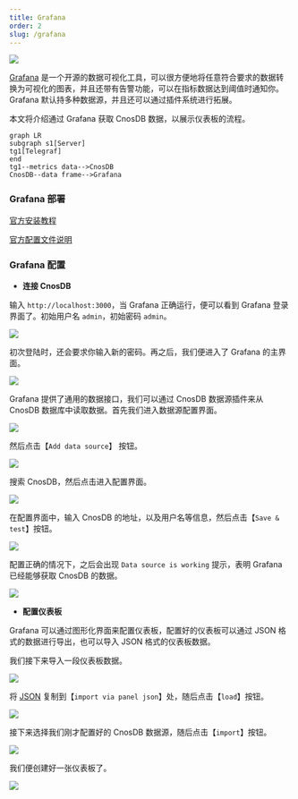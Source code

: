 ```yaml
---
title: Grafana
order: 2
slug: /grafana
---
```


![](/img/grafana_overview.webp)

[Grafana](https://github.com/grafana/grafana) 是一个开源的数据可视化工具，可以很方便地将任意符合要求的数据转换为可视化的图表，并且还带有告警功能，可以在指标数据达到阈值时通知你。Grafana 默认持多种数据源，并且还可以通过插件系统进行拓展。

本文将介绍通过 Grafana 获取 CnosDB 数据，以展示仪表板的流程。

```mermaid
graph LR
subgraph s1[Server]
tg1[Telegraf]
end
tg1--metrics data-->CnosDB
CnosDB--data frame-->Grafana
```

### Grafana 部署

[官方安装教程](https://grafana.com/docs/grafana/latest/setup-grafana/installation/)

[官方配置文件说明](https://grafana.com/docs/grafana/latest/setup-grafana/configure-grafana/)

### Grafana 配置

- **连接 CnosDB**

输入 `http://localhost:3000`，当 Grafana 正确运行，便可以看到 Grafana 登录界面了。初始用户名 `admin`，初始密码 `admin`。

![](/img/grafana_login_page.png)

初次登陆时，还会要求你输入新的密码。再之后，我们便进入了 Grafana 的主界面。

![](/img/grafana_main_page_1.png)

Grafana 提供了通用的数据接口，我们可以通过 CnosDB 数据源插件来从 CnosDB 数据库中读取数据。首先我们进入数据源配置界面。

![](/img/grafana_main_page_2.png)

然后点击【`Add data source`】 按钮。

![](/img/grafana_setting_add_data_source_button.png)

搜索 CnosDB，然后点击进入配置界面。

![](/img/grafana_setting_add_data_source_1.png)

在配置界面中，输入 CnosDB 的地址，以及用户名等信息，然后点击【`Save & test`】按钮。

![](/img/grafana_setting_add_data_source_2.png)

配置正确的情况下，之后会出现 `Data source is working` 提示，表明 Grafana 已经能够获取 CnosDB 的数据。

![](/img/grafana_setting_add_data_source_3.png)

- **配置仪表板**

Grafana 可以通过图形化界面来配置仪表板，配置好的仪表板可以通过 JSON 格式的数据进行导出，也可以导入 JSON 格式的仪表板数据。

我们接下来导入一段仪表板数据。

![](/img/grafana_main_page_3.png)

将 [JSON](https://github.com/cnosdb/docs/blob/main/assets/grafana_dashboard.json) 复制到【`import via panel json`】处，随后点击【`load`】按钮。

![](/img/grafana_import_dashboard_1.png)

接下来选择我们刚才配置好的 CnosDB 数据源，随后点击【`import`】按钮。

![](/img/grafana_import_dashboard_2.png)

我们便创建好一张仪表板了。

![](/img/grafana_dashboard_1.png)
